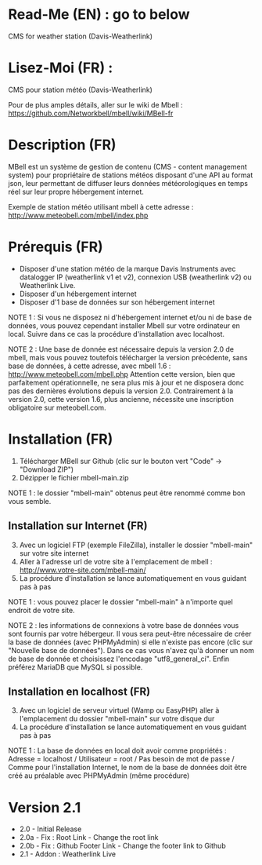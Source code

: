 # Read-Me (EN) : go to below
CMS for weather station (Davis-Weatherlink)
# Lisez-Moi (FR) :
CMS pour station météo (Davis-Weatherlink)

Pour de plus amples détails, aller sur le wiki de Mbell : https://github.com/Networkbell/mbell/wiki/MBell-fr


# Description (FR)

MBell est un système de gestion de contenu (CMS - content management system) pour propriétaire de stations météos disposant d'une API au format json, leur permettant de diffuser leurs données météorologiques en temps réel sur leur propre hébergement internet.

Exemple de station météo utilisant mbell à cette adresse : http://www.meteobell.com/mbell/index.php


# Prérequis (FR)

- Disposer d'une station météo de la marque Davis Instruments avec datalogger IP (weatherlink v1 et v2), connexion USB (weatherlink v2) ou Weatherlink Live.
- Disposer d'un hébergement internet
- Disposer d'1 base de données sur son hébergement internet

NOTE 1 : Si vous ne disposez ni d'hébergement internet et/ou ni de base de données, vous pouvez cependant installer Mbell sur votre ordinateur en local. Suivre dans ce cas la procédure d'installation avec localhost.

NOTE 2 : Une base de donnée est nécessaire depuis la version 2.0 de mbell, mais vous pouvez toutefois télécharger la version précédente, sans base de données, à cette adresse, avec mbell 1.6 : http://www.meteobell.com/mbell.php Attention cette version, bien que parfaitement opérationnelle, ne sera plus mis à jour et ne disposera donc pas des dernières évolutions depuis la version 2.0. Contrairement à la version 2.0, cette version 1.6, plus ancienne, nécessite une inscription obligatoire sur meteobell.com.


# Installation (FR)

1. Télécharger MBell sur Github (clic sur le bouton vert "Code" -> "Download ZIP")
2. Dézipper le fichier mbell-main.zip

NOTE 1 : le dossier "mbell-main" obtenus peut être renommé comme bon vous semble.

## Installation sur Internet (FR)

3. Avec un logiciel FTP (exemple FileZilla), installer le dossier "mbell-main" sur votre site internet
4. Aller à l'adresse url de votre site à l'emplacement de mbell : http://www.votre-site.com/mbell-main/
5. La procédure d'installation se lance automatiquement en vous guidant pas à pas

NOTE 1 : vous pouvez placer le dossier "mbell-main" à n'importe quel endroit de votre site.

NOTE 2 : les informations de connexions à votre base de données vous sont fournis par votre hébergeur. Il vous sera peut-être nécessaire de créer la base de données (avec PHPMyAdmin) si elle n'existe pas encore (clic sur "Nouvelle base de données"). Dans ce cas vous n'avez qu'à donner un nom de base de donnée et choisissez l'encodage "utf8_general_ci". Enfin préférez MariaDB que MySQL si possible.

## Installation en localhost (FR)

3. Avec un logiciel de serveur virtuel (Wamp ou EasyPHP) aller à l'emplacement du dossier "mbell-main" sur votre disque dur
4. La procédure d'installation se lance automatiquement en vous guidant pas à pas

NOTE 1 : La base de données en local doit avoir comme propriétés : Adresse = localhost / Utilisateur = root / Pas besoin de mot de passe / Comme pour l'installation Internet, le nom de la base de données doit être créé au préalable avec PHPMyAdmin (même procédure)


 # Version 2.1
 
 - 2.0  - Initial Release
 - 2.0a - Fix : Root Link - Change the root link
 - 2.0b - Fix : Github Footer Link - Change the footer link to Github
 - 2.1  - Addon : Weatherlink Live
